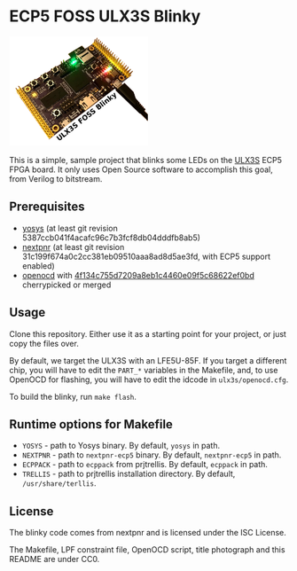 ECP5 FOSS ULX3S Blinky
======================

<img src="https://github.com/q3k/ulx3s-foss-blinky/raw/master/ulx3s/photo.png" width="250">

This is a simple, sample project that blinks some LEDs on the [ULX3S](https://github.com/emard/ulx3s) ECP5 FPGA board. It only uses Open Source software to accomplish this goal, from Verilog to bitstream.

Prerequisites
-------------

 - [yosys](https://github.com/YosysHQ/yosys) (at least git revision 5387ccb041f4acafc96c7b3fcf8db04dddfb8ab5)
 - [nextpnr](https://github.com/YosysHQ/nextpnr) (at least git revision 31c199f674a0c2cc381eb09510aaa8ad8d5ae3fd, with ECP5 support enabled)
 - [openocd](https://openocd.org) with [4f134c755d7209a8eb1c4460e09f5c68622ef0bd](http://openocd.zylin.com/gitweb?p=openocd.git;a=commitdiff;h=4f134c755d7209a8eb1c4460e09f5c68622ef0bd) cherrypicked or merged

Usage
-----

Clone this repository. Either use it as a starting point for your project, or just copy the files over.

By default, we target the ULX3S with an LFE5U-85F. If you target a different chip, you will have to edit the `PART_*` variables in the Makefile, and, to use OpenOCD for flashing, you will have to edit the idcode in `ulx3s/openocd.cfg`.

To build the blinky, run `make flash`.

Runtime options for Makefile
----------------------------

 - `YOSYS` - path to Yosys binary. By default, `yosys` in path.
 - `NEXTPNR` - path to `nextpnr-ecp5` binary. By default, `nextpnr-ecp5` in path.
 - `ECPPACK` - path to `ecppack` from prjtrellis. By default, `ecppack` in path.
 - `TRELLIS` - path to prjtrellis installation directory. By default, `/usr/share/terllis`.

License
-------

The blinky code comes from nextpnr and is licensed under the ISC License.

The Makefile, LPF constraint file, OpenOCD script, title photograph and this README are under CC0.
